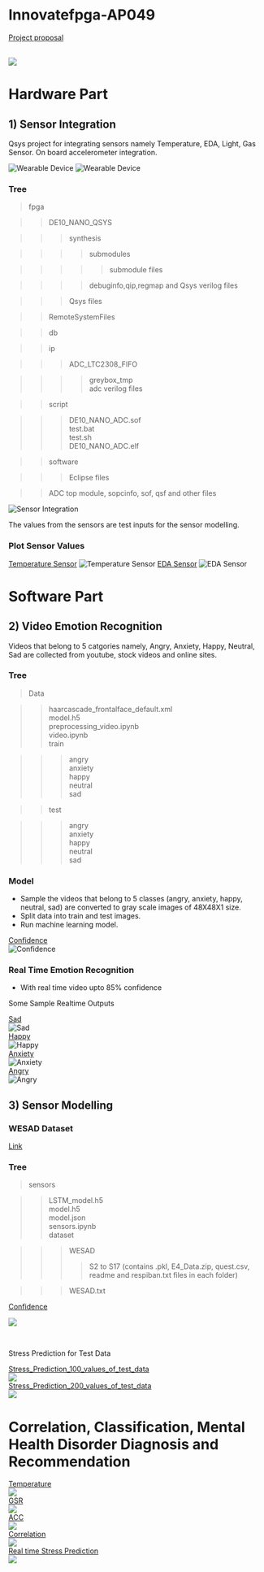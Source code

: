 # Innovatefpga-AP049
[Project proposal](http://www.innovatefpga.com/cgi-bin/innovate/teams.pl?Id=AP049)

[](outputs/bd.jpg)<br>
![](outputs/bd.jpg)<br>

<h1>Hardware Part</h1>
<h2>1) Sensor Integration</h2>
Qsys project for integrating sensors namely Temperature, EDA, Light, Gas Sensor. On board accelerometer integration.

![Wearable Device](outputs/model1_LI.jpg)
![Wearable Device](outputs/model2_LI.jpg)

<h3>Tree</h3>

>fpga<br>

>>DE10_NANO_QSYS<br>

>>>synthesis<br>

>>>>submodules<br>

>>>>>submodule files<br>

>>>>debuginfo,qip,regmap and Qsys verilog files<br>

>>>Qsys files<br>

>>RemoteSystemFiles<br>

>>db<br>

>>ip<br>

>>>ADC_LTC2308_FIFO<br>

>>>>greybox_tmp<br>
>>>>adc verilog files<br>

>>script<br>

>>>DE10_NANO_ADC.sof<br>
>>>test.bat<br>
>>>test.sh<br>
>>>DE10_NANO_ADC.elf<br>

>>software<br>

>>>Eclipse files<br>

>>ADC top module, sopcinfo, sof, qsf and other files<br>

![Sensor Integration](outputs/adc.jpg)

The values from the sensors are test inputs for the sensor modelling.
<h3>Plot Sensor Values</h3>

[Temperature Sensor](outputs/temp_val.png)
![Temperature Sensor](outputs/temp_val.png)
[EDA Sensor](outputs/eda.png)
![EDA Sensor](outputs/eda.png)

<h1>Software Part</h1>
<h2>2) Video Emotion Recognition</h2>
Videos that belong to 5 catgories namely, Angry, Anxiety, Happy, Neutral, Sad are collected from youtube, stock videos and online sites.

<h3>Tree</h3>

>Data<br>

>>haarcascade_frontalface_default.xml<br>
>>model.h5<br>
>>preprocessing_video.ipynb<br>
>>video.ipynb<br>
>>train<br>

>>>angry<br>
>>>anxiety<br>
>>>happy<br>
>>>neutral<br>
>>>sad<br>

>>test<br>

>>>angry<br>
>>>anxiety<br>
>>>happy<br>
>>>neutral<br>
>>>sad<br>

<h3>Model</h3>

- Sample the videos that belong to 5 classes (angry, anxiety, happy, neutral, sad) are converted to gray scale images of 48X48X1 size.
- Split data into train and test images.
- Run machine learning model.


[Confidence](outputs/Confidence_video.png)<br>
![Confidence](outputs/Confidence_video.png)

<h3>Real Time Emotion Recognition</h3>

- With real time video upto 85% confidence

Some Sample Realtime Outputs<br>

[Sad](outputs/real_time_sad.jpg)<br>
![Sad](outputs/real_time_sad.jpg)<br>
[Happy](outputs/real_time_happy.jpg)<br>
![Happy](outputs/real_time_happy.jpg)<br>
[Anxiety](outputs/real_time_anxiety.jpg)<br>
![Anxiety](outputs/real_time_anxiety.jpg)<br>
[Angry](outputs/real_time_angr.png)<br>
![Angry](outputs/real_time_angr.png)<br>


<h2>3) Sensor Modelling</h2>

<h3>WESAD Dataset</h3>

[Link](https://archive.ics.uci.edu/ml/datasets/WESAD+%28Wearable+Stress+and+Affect+Detection%29)

<h3>Tree</h3>

>sensors<br>

>>LSTM_model.h5<br>
>>model.h5<br>
>>model.json<br>
>>sensors.ipynb<br>
>>dataset<br>

>>>WESAD<br>
>>>>S2 to S17 (contains .pkl, E4_Data.zip, quest.csv, readme and respiban.txt files in each folder)<br>

>>>WESAD.txt<br>

[Confidence](outputs/confidence.png)<br>

![](outputs/confidence.png)<br>

<br>

Stress Prediction for Test Data<br>

[Stress_Prediction_100_values_of_test_data](outputs/prediction_100_values.png)<br>
![](outputs/prediction_100_values.png)<br>
[Stress_Prediction_200_values_of_test_data](outputs/prediction_200_values.png)<br>
![](outputs/prediction_200_values.png)<br>

<h1>Correlation, Classification, Mental Health Disorder Diagnosis and Recommendation</h1>

[Temperature](outputs/temp.png)<br>
![](outputs/temp.png)<br>
[GSR](outputs/gsr.png)<br>
![](outputs/gsr.png)<br>
[ACC](outputs/acc.png)<br>
![](outputs/acc.png)<br>
[Correlation](outputs/corr.png)<br>
![](outputs/corr.png)<br>
[Real time Stress Prediction](outputs/real_time_stress_prediction.png)<br>
![](outputs/real_time_stress_prediction.png)<br>
